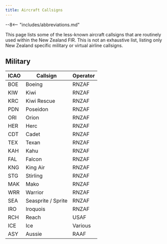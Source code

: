 ```yaml
---
title: Aircraft Callsigns
---
```

--8<-- "includes/abbreviations.md"

This page lists some of the less-known aircraft callsigns that are routinely used within the New Zealand FIR. This is not an exhaustive list, listing only New Zealand specific military or virtual airline callsigns.

## Military

| ICAO | Callsign           | Operator |
| ---- | ------------------ | -------- |
| BOE  | Boeing             | RNZAF    |
| KIW  | Kiwi               | RNZAF    |
| KRC  | Kiwi Rescue        | RNZAF    |
| PDN  | Poseidon           | RNZAF    |
| ORI  | Orion              | RNZAF    |
| HER  | Herc               | RNZAF    |
| CDT  | Cadet              | RNZAF    |
| TEX  | Texan              | RNZAF    |
| KAH  | Kahu               | RNZAF    |
| FAL  | Falcon             | RNZAF    |
| KNG  | King Air           | RNZAF    |
| STG  | Stirling           | RNZAF    |
| MAK  | Mako               | RNZAF    |
| WRR  | Warrior            | RNZAF    |
| SEA  | Seasprite / Sprite | RNZAF    |
| IRO  | Iroquois           | RNZAF    |
| RCH  | Reach              | USAF     |
| ICE  | Ice                | Various  |
| ASY  | Aussie             | RAAF     |
